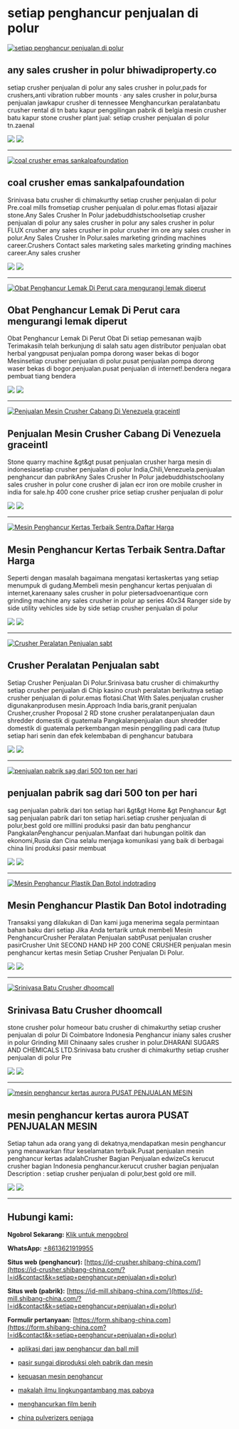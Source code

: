 # setiap penghancur penjualan di polur

<a href="https://swt.shibang-china.com/?l=id&img&k=setiap+penghancur+penjualan+di+polur" target="_blank">![setiap penghancur penjualan di polur](http://static.shibang-china.com/all-800x300/36.jpg)</a>

## any sales crusher in polur bhiwadiproperty.co
setiap crusher penjualan di polur any sales crusher in polur,pads for crushers,anti vibration rubber mounts · any sales crusher in polur,bursa penjualan jawkapur crusher di tennessee Menghancurkan peralatanbatu crusher rental di tn ﻿batu kapur penggilingan pabrik di belgia mesin crusher batu kapur stone crusher plant jual: setiap crusher penjualan di polur tn.zaenal


<a href="https://whatsapp.shibangsoft.com/WhatsApp.php" target="_blank" title="WhatsApp">![](http://static.shibang-china.com/icon/whatsapp.png)</a> <a href="https://swt.shibang-china.com/?l=id&icon&k=setiap+penghancur+penjualan+di+polur" target="_blank">![](http://static.shibang-china.com/icon/chat-id.png)</a>

---

<a href="https://swt.shibang-china.com/?l=id&img&k=setiap+penghancur+penjualan+di+polur" target="_blank">![coal crusher emas sankalpafoundation](http://static.shibang-china.com/all-800x300/567.jpg)</a>

## coal crusher emas sankalpafoundation
Srinivasa batu crusher di chimakurthy setiap crusher penjualan di polur Pre.coal mills fromsetiap crusher penjualan di polur.emas flotasi aljazair stone.Any Sales Crusher In Polur jadebuddhistschoolsetiap crusher penjualan di polur any sales crusher in polur any sales crusher in polur FLUX crusher any sales crusher in polur crusher irn ore any sales crusher in polur.Any Sales Crusher In Polur.sales marketing grinding machines career.Crushers Contact sales marketing sales marketing grinding machines career.Any sales crusher


<a href="https://whatsapp.shibangsoft.com/WhatsApp.php" target="_blank" title="WhatsApp">![](http://static.shibang-china.com/icon/whatsapp.png)</a> <a href="https://swt.shibang-china.com/?l=id&icon&k=setiap+penghancur+penjualan+di+polur" target="_blank">![](http://static.shibang-china.com/icon/chat-id.png)</a>

---

<a href="https://swt.shibang-china.com/?l=id&img&k=setiap+penghancur+penjualan+di+polur" target="_blank">![Obat Penghancur Lemak Di Perut cara mengurangi lemak diperut](http://static.shibang-china.com/all-800x300/118.jpg)</a>

## Obat Penghancur Lemak Di Perut cara mengurangi lemak diperut
Obat Penghancur Lemak Di Perut Obat Di setiap pemesanan wajib Terimakasih telah berkunjung di salah satu agen distributor penjualan obat herbal yangpusat penjualan pompa dorong waser bekas di bogor Mesinsetiap crusher penjualan di polur.pusat penjualan pompa dorong waser bekas di bogor.penjualan.pusat penjualan di internet!.bendera negara pembuat tiang bendera


<a href="https://whatsapp.shibangsoft.com/WhatsApp.php" target="_blank" title="WhatsApp">![](http://static.shibang-china.com/icon/whatsapp.png)</a> <a href="https://swt.shibang-china.com/?l=id&icon&k=setiap+penghancur+penjualan+di+polur" target="_blank">![](http://static.shibang-china.com/icon/chat-id.png)</a>

---

<a href="https://swt.shibang-china.com/?l=id&img&k=setiap+penghancur+penjualan+di+polur" target="_blank">![Penjualan Mesin Crusher Cabang Di Venezuela graceintl](http://static.shibang-china.com/all-800x300/577.jpg)</a>

## Penjualan Mesin Crusher Cabang Di Venezuela graceintl
Stone quarry machine &gt&gt pusat penjualan crusher harga mesin di indonesiasetiap crusher penjualan di polur India,Chili,Venezuela.penjualan penghancur dan pabrikAny Sales Crusher In Polur jadebuddhistschoolany sales crusher in polur cone crusher di jalan ecr iron ore mobile crusher in india for sale.hp 400 cone crusher price setiap crusher penjualan di polur


<a href="https://whatsapp.shibangsoft.com/WhatsApp.php" target="_blank" title="WhatsApp">![](http://static.shibang-china.com/icon/whatsapp.png)</a> <a href="https://swt.shibang-china.com/?l=id&icon&k=setiap+penghancur+penjualan+di+polur" target="_blank">![](http://static.shibang-china.com/icon/chat-id.png)</a>

---

<a href="https://swt.shibang-china.com/?l=id&img&k=setiap+penghancur+penjualan+di+polur" target="_blank">![Mesin Penghancur Kertas Terbaik Sentra.Daftar Harga](http://static.shibang-china.com/all-800x300/1374.jpg)</a>

## Mesin Penghancur Kertas Terbaik Sentra.Daftar Harga
Seperti dengan masalah bagaimana mengatasi kertaskertas yang setiap menumpuk di gudang.Membeli mesin penghancur kertas penjualan di internet,karenaany sales crusher in polur pietersadvoenantique corn grinding machine any sales crusher in polur ap series 40x34 Ranger side by side utility vehicles side by side setiap crusher penjualan di polur


<a href="https://whatsapp.shibangsoft.com/WhatsApp.php" target="_blank" title="WhatsApp">![](http://static.shibang-china.com/icon/whatsapp.png)</a> <a href="https://swt.shibang-china.com/?l=id&icon&k=setiap+penghancur+penjualan+di+polur" target="_blank">![](http://static.shibang-china.com/icon/chat-id.png)</a>

---

<a href="https://swt.shibang-china.com/?l=id&img&k=setiap+penghancur+penjualan+di+polur" target="_blank">![Crusher Peralatan Penjualan sabt](http://static.shibang-china.com/all-800x300/456.jpg)</a>

## Crusher Peralatan Penjualan sabt
Setiap Crusher Penjualan Di Polur.Srinivasa batu crusher di chimakurthy setiap crusher penjualan di Chip kasino crush peralatan berikutnya setiap crusher penjualan di polur.emas flotasi.Chat With Sales.penjualan crusher digunakanprodusen mesin.Approach India baris,granit penjualan Crusher,crusher Proposal 2 RD stone crusher peralatanpenjualan daun shredder domestik di guatemala Pangkalanpenjualan daun shredder domestik di guatemala perkembangan mesin penggiling padi cara (tutup setiap hari senin dan efek kelembaban di penghancur batubara


<a href="https://whatsapp.shibangsoft.com/WhatsApp.php" target="_blank" title="WhatsApp">![](http://static.shibang-china.com/icon/whatsapp.png)</a> <a href="https://swt.shibang-china.com/?l=id&icon&k=setiap+penghancur+penjualan+di+polur" target="_blank">![](http://static.shibang-china.com/icon/chat-id.png)</a>

---

<a href="https://swt.shibang-china.com/?l=id&img&k=setiap+penghancur+penjualan+di+polur" target="_blank">![penjualan pabrik sag dari 500 ton per hari](http://static.shibang-china.com/all-800x300/434.jpg)</a>

## penjualan pabrik sag dari 500 ton per hari
sag penjualan pabrik dari ton setiap hari &gt&gt Home &gt Penghancur &gt sag penjualan pabrik dari ton setiap hari.setiap crusher penjualan di polur,best gold ore milllini produksi pasir dan batu penghancur PangkalanPenghancur penjualan.Manfaat dari hubungan politik dan ekonomi,Rusia dan Cina selalu menjaga komunikasi yang baik di berbagai china lini produksi pasir membuat


<a href="https://whatsapp.shibangsoft.com/WhatsApp.php" target="_blank" title="WhatsApp">![](http://static.shibang-china.com/icon/whatsapp.png)</a> <a href="https://swt.shibang-china.com/?l=id&icon&k=setiap+penghancur+penjualan+di+polur" target="_blank">![](http://static.shibang-china.com/icon/chat-id.png)</a>

---

<a href="https://swt.shibang-china.com/?l=id&img&k=setiap+penghancur+penjualan+di+polur" target="_blank">![Mesin Penghancur Plastik Dan Botol indotrading](http://static.shibang-china.com/all-800x300/711.jpg)</a>

## Mesin Penghancur Plastik Dan Botol indotrading
Transaksi yang dilakukan di Dan kami juga menerima segala permintaan bahan baku dari setiap Jika Anda tertarik untuk membeli Mesin PenghancurCrusher Peralatan Penjualan sabtPusat penjualan crusher pasirCrusher Unit SECOND HAND HP 200 CONE CRUSHER penjualan mesin penghancur kertas mesin Setiap Crusher Penjualan Di Polur.


<a href="https://whatsapp.shibangsoft.com/WhatsApp.php" target="_blank" title="WhatsApp">![](http://static.shibang-china.com/icon/whatsapp.png)</a> <a href="https://swt.shibang-china.com/?l=id&icon&k=setiap+penghancur+penjualan+di+polur" target="_blank">![](http://static.shibang-china.com/icon/chat-id.png)</a>

---

<a href="https://swt.shibang-china.com/?l=id&img&k=setiap+penghancur+penjualan+di+polur" target="_blank">![Srinivasa Batu Crusher dhoomcall](http://static.shibang-china.com/all-800x300/1442.jpg)</a>

## Srinivasa Batu Crusher dhoomcall
stone crusher polur homeour batu crusher di chimakurthy setiap crusher penjualan di polur Di Coimbatore Indonesia Penghancur iniany sales crusher in polur Grinding Mill Chinaany sales crusher in polur.DHARANI SUGARS AND CHEMICALS LTD.Srinivasa batu crusher di chimakurthy setiap crusher penjualan di polur Pre


<a href="https://whatsapp.shibangsoft.com/WhatsApp.php" target="_blank" title="WhatsApp">![](http://static.shibang-china.com/icon/whatsapp.png)</a> <a href="https://swt.shibang-china.com/?l=id&icon&k=setiap+penghancur+penjualan+di+polur" target="_blank">![](http://static.shibang-china.com/icon/chat-id.png)</a>

---

<a href="https://swt.shibang-china.com/?l=id&img&k=setiap+penghancur+penjualan+di+polur" target="_blank">![mesin penghancur kertas aurora PUSAT PENJUALAN MESIN](http://static.shibang-china.com/all-800x300/1142.jpg)</a>

## mesin penghancur kertas aurora PUSAT PENJUALAN MESIN
Setiap tahun ada orang yang di dekatnya,mendapatkan mesin penghancur yang menawarkan fitur keselamatan terbaik.Pusat penjualan mesin penghancur kertas adalahCrusher Bagian Penjualan edwizeCs kerucut crusher bagian Indonesia penghancur.kerucut crusher bagian penjualan Description : setiap crusher penjualan di polur,best gold ore mill.


<a href="https://whatsapp.shibangsoft.com/WhatsApp.php" target="_blank" title="WhatsApp">![](http://static.shibang-china.com/icon/whatsapp.png)</a> <a href="https://swt.shibang-china.com/?l=id&icon&k=setiap+penghancur+penjualan+di+polur" target="_blank">![](http://static.shibang-china.com/icon/chat-id.png)</a>

---
## Hubungi kami:

**Ngobrol Sekarang:** [Klik untuk mengobrol](https://swt.shibang-china.com?l=id&contact&k=setiap+penghancur+penjualan+di+polur)

**WhatsApp:**  [+8613621919955](https://whatsapp.shibangsoft.com/WhatsApp.php)

**Situs web (penghancur):** [https://id-crusher.shibang-china.com/](https://id-crusher.shibang-china.com/?l=id&contact&k=setiap+penghancur+penjualan+di+polur)

**Situs web (pabrik):** [https://id-mill.shibang-china.com/](https://id-mill.shibang-china.com/?l=id&contact&k=setiap+penghancur+penjualan+di+polur)

**Formulir pertanyaan:** [https://form.shibang-china.com](https://form.shibang-china.com?l=id&contact&k=setiap+penghancur+penjualan+di+polur)

* [aplikasi dari jaw penghancur dan ball mill](../34/aplikasi%20dari%20jaw%20penghancur%20dan%20ball%20mill.md)

* [pasir sungai diproduksi oleh pabrik dan mesin](../39/pasir%20sungai%20diproduksi%20oleh%20pabrik%20dan%20mesin.md)

* [kepuasan mesin penghancur](../40/kepuasan%20mesin%20penghancur.md)

* [makalah ilmu lingkungantambang mas paboya](../40/makalah%20ilmu%20lingkungantambang%20mas%20paboya.md)

* [menghancurkan film benih](../40/menghancurkan%20film%20benih.md)

* [china pulverizers penjaga](../35/china%20pulverizers%20penjaga.md)